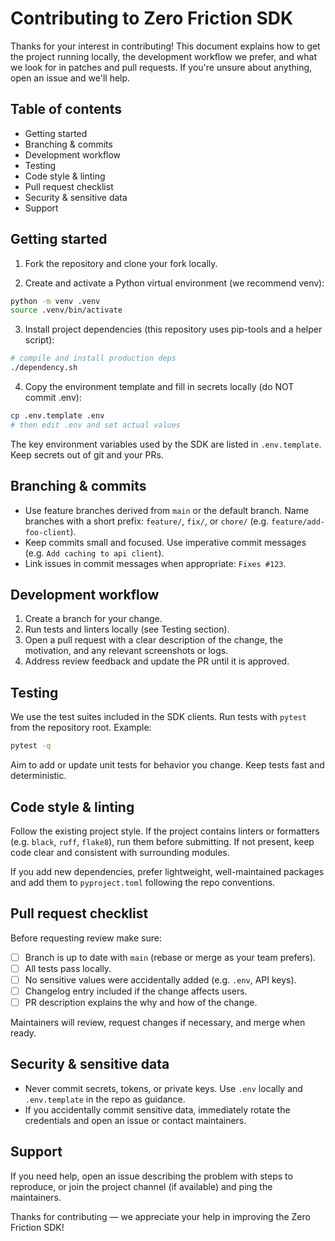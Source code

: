 
# Contributing to Zero Friction SDK

Thanks for your interest in contributing! This document explains how to get the project running locally, the development workflow we prefer, and what we look for in patches and pull requests. If you're unsure about anything, open an issue and we'll help.

## Table of contents

- Getting started
- Branching & commits
- Development workflow
- Testing
- Code style & linting
- Pull request checklist
- Security & sensitive data
- Support

## Getting started

1. Fork the repository and clone your fork locally.

2. Create and activate a Python virtual environment (we recommend venv):

```bash
python -m venv .venv
source .venv/bin/activate
```

3. Install project dependencies (this repository uses pip-tools and a helper script):

```bash
# compile and install production deps
./dependency.sh
```

4. Copy the environment template and fill in secrets locally (do NOT commit .env):

```bash
cp .env.template .env
# then edit .env and set actual values
```

The key environment variables used by the SDK are listed in `.env.template`. Keep secrets out of git and your PRs.

## Branching & commits

- Use feature branches derived from `main` or the default branch. Name branches with a short prefix: `feature/`, `fix/`, or `chore/` (e.g. `feature/add-foo-client`).
- Keep commits small and focused. Use imperative commit messages (e.g. `Add caching to api client`).
- Link issues in commit messages when appropriate: `Fixes #123`.

## Development workflow

1. Create a branch for your change.
2. Run tests and linters locally (see Testing section).
3. Open a pull request with a clear description of the change, the motivation, and any relevant screenshots or logs.
4. Address review feedback and update the PR until it is approved.

## Testing

We use the test suites included in the SDK clients. Run tests with `pytest` from the repository root. Example:

```bash
pytest -q
```

Aim to add or update unit tests for behavior you change. Keep tests fast and deterministic.

## Code style & linting

Follow the existing project style. If the project contains linters or formatters (e.g. `black`, `ruff`, `flake8`), run them before submitting. If not present, keep code clear and consistent with surrounding modules.

If you add new dependencies, prefer lightweight, well-maintained packages and add them to `pyproject.toml` following the repo conventions.

## Pull request checklist

Before requesting review make sure:

- [ ] Branch is up to date with `main` (rebase or merge as your team prefers).
- [ ] All tests pass locally.
- [ ] No sensitive values were accidentally added (e.g. `.env`, API keys).
- [ ] Changelog entry included if the change affects users.
- [ ] PR description explains the why and how of the change.

Maintainers will review, request changes if necessary, and merge when ready.

## Security & sensitive data

- Never commit secrets, tokens, or private keys. Use `.env` locally and `.env.template` in the repo as guidance.
- If you accidentally commit sensitive data, immediately rotate the credentials and open an issue or contact maintainers.

## Support

If you need help, open an issue describing the problem with steps to reproduce, or join the project channel (if available) and ping the maintainers.

Thanks for contributing — we appreciate your help in improving the Zero Friction SDK!

